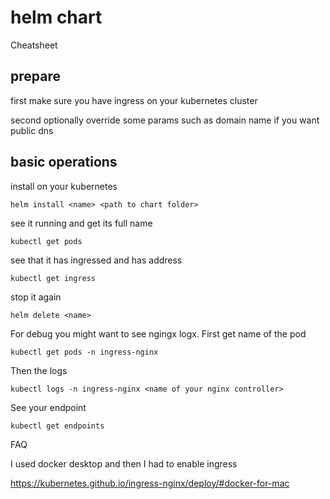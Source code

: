 # helm chart

Cheatsheet

## prepare
first make sure you have ingress on your kubernetes cluster

second optionally override some params such as domain name if you want public dns

## basic operations

install on your kubernetes
```
helm install <name> <path to chart folder>
```

see it running and get its full name
```
kubectl get pods
```

see that it has ingressed and has address
```
kubectl get ingress
```

stop it again
```
helm delete <name>
```

For debug you might want to see ngingx logx.
First get name of the pod
```
kubectl get pods -n ingress-nginx
```
Then the logs
```
kubectl logs -n ingress-nginx <name of your nginx controller>
```

See your endpoint
```
kubectl get endpoints
```

FAQ

I used docker desktop and then I had to enable ingress

https://kubernetes.github.io/ingress-nginx/deploy/#docker-for-mac

